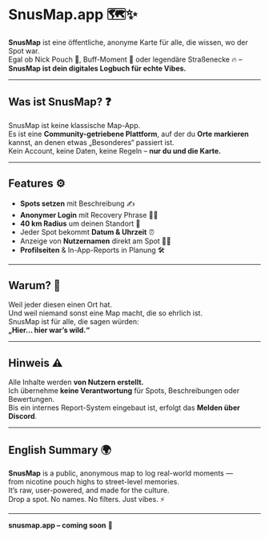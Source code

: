 # SnusMap.app 🗺️✨

**SnusMap** ist eine öffentliche, anonyme Karte für alle, die wissen, wo der Spot war.  
Egal ob Nick Pouch 🥶, Buff-Moment 💨 oder legendäre Straßenecke 🔥 –  
**SnusMap ist dein digitales Logbuch für echte Vibes.**

---

## Was ist SnusMap? ❓

SnusMap ist keine klassische Map-App.  
Es ist eine **Community-getriebene Plattform**, auf der du **Orte markieren** kannst, an denen etwas „Besonderes“ passiert ist.  
Kein Account, keine Daten, keine Regeln – **nur du und die Karte.**

---

## Features ⚙️

- **Spots setzen** mit Beschreibung ✍️  
- **Anonymer Login** mit Recovery Phrase 🕵️‍♂️  
- **40 km Radius** um deinen Standort 📍  
- Jeder Spot bekommt **Datum & Uhrzeit** ⏰  
- Anzeige von **Nutzernamen** direkt am Spot 🧑‍💻  
- **Profilseiten** & In-App-Reports in Planung 🛠️

---

## Warum? 🤔

Weil jeder diesen einen Ort hat.  
Und weil niemand sonst eine Map macht, die so ehrlich ist.  
SnusMap ist für alle, die sagen würden:  
**„Hier... hier war’s wild.“**

---

## Hinweis ⚠️

Alle Inhalte werden **von Nutzern erstellt.**  
Ich übernehme **keine Verantwortung** für Spots, Beschreibungen oder Bewertungen.  
Bis ein internes Report-System eingebaut ist, erfolgt das **Melden über Discord**.

---

## English Summary 🌍

**SnusMap** is a public, anonymous map to log real-world moments —  
from nicotine pouch highs to street-level memories.  
It’s raw, user-powered, and made for the culture.  
Drop a spot. No names. No filters. Just vibes. ⚡

---

**snusmap.app – coming soon** 🚀
